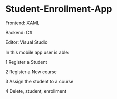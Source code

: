 # Student-Enrollment-App

Frontend: XAML

Backend: C#

Editor: Visual Studio

In this mobile app user is able:

1 Register a Student

2 Register a New course

3 Assign the student to a course

4 Delete, student, enrollment
